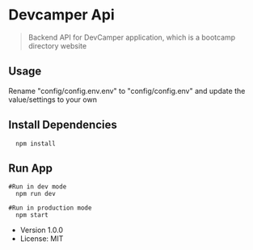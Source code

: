 # Devcamper Api

> Backend API for DevCamper application, which is a bootcamp directory website

## Usage

Rename "config/config.env.env" to "config/config.env" and update the value/settings to your own   

## Install Dependencies
```
  npm install
```
## Run App
```
#Run in dev mode
  npm run dev

#Run in production mode
  npm start
```

- Version 1.0.0
- License: MIT  


